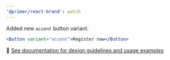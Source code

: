```yaml
---
'@primer/react-brand': patch
---
```


Added new `accent` button variant.

```jsx
<Button variant="accent">Register now</Button>
```

🔗 [See documentation for design guidelines and usage examples](https://primer.style/brand/components/Button)
